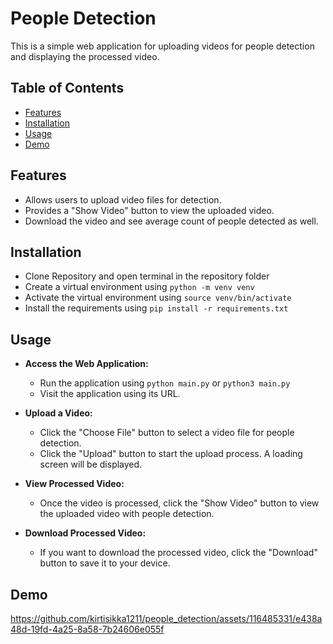 
# People Detection

This is a simple web application for uploading videos for people detection and displaying the processed video.


## Table of Contents







- [Features](#features)
- [Installation](#installation)
- [Usage](#usage)
- [Demo](#demo)

## Features

- Allows users to upload video files for  detection.
- Provides a "Show Video" button to view the uploaded video.
- Download the video and see average count of people detected as well. 


## Installation

* Clone Repository and open terminal in the repository folder
* Create a virtual environment using `python -m venv venv`
* Activate the virtual environment using `source venv/bin/activate`
* Install the requirements using `pip install -r requirements.txt`



## Usage

- **Access the Web Application:**

   - Run the application using `python main.py` or `python3 main.py`
   - Visit the application using its URL.

- **Upload a Video:**

   - Click the "Choose File" button to select a video file for people detection.
   - Click the "Upload" button to start the upload process. A loading screen will be displayed.

 - **View Processed Video:**

   - Once the video is processed, click the "Show Video" button to view the uploaded video with people detection.

 - **Download Processed Video:**

   - If you want to download the processed video, click the "Download" button to save it to your device.



## Demo

https://github.com/kirtisikka1211/people_detection/assets/116485331/e438a48d-19fd-4a25-8a58-7b24606e055f













